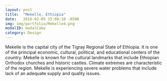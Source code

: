 ```yaml
---
layout: post
title:  "Mekelle, Ethiopia"
date:   2016-02-05 15:08:10 -0500
img: img/portfolio/Mekelle4.png
modalID: modalCake
category: Design
---
```

Mekelle is the capital city of the Tigray Regional State of Ethiopia. It is one of the principal economic, cultural, political, and educational centers of the country. Mekelle is known for the cultural landmarks that include Ethiopian Orthodox churches and historic castles. Climate extremes are characteristic of the region. Mekelle is experiencing severe water problems that include lack of an adequate supply and quality issues.

[flat-icons-link]: https://sellfy.com/p/8Q9P/jV3VZ/
